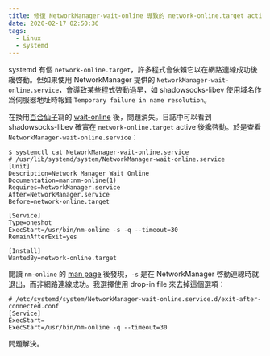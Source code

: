 ```yaml
---
title: 修復 NetworkManager-wait-online 導致的 network-online.target active 過早
date: 2020-02-17 02:50:36
tags:
  - Linux
  - systemd
---
```


systemd 有個 `network-online.target`，許多程式會依賴它以在網路連線成功後纔啓動。但如果使用 NetworkManager 提供的 `NetworkManager-wait-online.service`，會導致某些程式啓動過早，如 shadowsocks-libev 使用域名作爲伺服器地址時報錯 `Temporary failure in name resolution`。

在換用[百合仙子](https://blog.lilydjwg.me/)寫的 [wait-online](https://github.com/lilydjwg/wait-online) 後，問題消失。日誌中可以看到 shadowsocks-libev 確實在 `network-online.target` active 後纔啓動。於是查看 `NetworkManager-wait-online.service`：

```
$ systemctl cat NetworkManager-wait-online.service
# /usr/lib/systemd/system/NetworkManager-wait-online.service
[Unit]
Description=Network Manager Wait Online
Documentation=man:nm-online(1)
Requires=NetworkManager.service
After=NetworkManager.service
Before=network-online.target

[Service]
Type=oneshot
ExecStart=/usr/bin/nm-online -s -q --timeout=30
RemainAfterExit=yes

[Install]
WantedBy=network-online.target
```

閱讀 `nm-online` 的 [man page](https://jlk.fjfi.cvut.cz/arch/manpages/man/extra/networkmanager/nm-online.1.en) 後發現，`-s` 是在 NetworkManager 啓動連線時就退出，而非網路連線成功。我選擇使用 drop-in file 來去掉這個選項：

```
# /etc/systemd/system/NetworkManager-wait-online.service.d/exit-after-connected.conf
[Service]
ExecStart=
ExecStart=/usr/bin/nm-online -q --timeout=30
```

問題解決。
